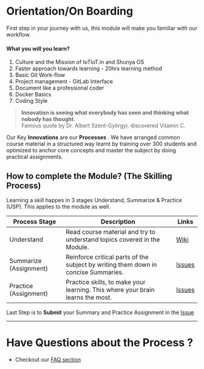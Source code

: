 # Orientation/On Boarding

First step in your journey with us, this module will make you familiar with our workflow.

#### What you will you learn?
1. Culture and the Mission of IoTIoT.in and Shunya OS
1. Faster approach towards learning - 20hrs learning method 
1. Basic Git Work-flow
1. Project management - GitLab Interface
1. Document like a professional coder
1. Docker Basics
1. Coding Style

> **Innovation is seeing what everybody has seen and thinking what nobody has thought**.  
Famous quote by Dr. Albert Szent-Györgyi, discovered Vitamin C.

Our Key **Innovations** are our **Processes** . We have arranged common course material in a structured way learnt by training over 300 students and optimized to anchor core concepts and master the subject by doing  practical assignments.


## How to complete the Module? (The Skilling Process)
Learning a skill happes in 3 stages Understand, Summarize & Practice (USP). This applies to the module as well.

| Process Stage | Description                                                                        | Links      |
|---------------|------------------------------------------------------------------------------------|------------|
| Understand    | Read course material and try to understand topics covered in the Module.           | [Wiki](https://gitlab.iotiot.in/newbies/orientation/wikis/home)   |
| Summarize (Assignment)     | Reinforce critical parts of the subject by writing them down in concise Summaries. | [Issues](https://gitlab.iotiot.in/newbies/orientation/issues/16) |
| Practice  (Assignment)    | Practice skills, to make your learning. This where your brain learns the most.     | [Issues](https://gitlab.iotiot.in/newbies/orientation/issues/16) |

Last Step is to **Submit** your Summary and Practice Assignment in the [Issue](https://gitlab.iotiot.in/newbies/orientation/issues/13)

------------------------------------------------

# Have Questions about the Process ?
* Checkout our [FAQ section](https://gitlab.iotiot.in/newbies/orientation/wikis/FAQ)
